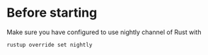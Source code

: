 # Before starting
Make sure you have configured to use nightly channel of Rust with 
```shell
rustup override set nightly
```
